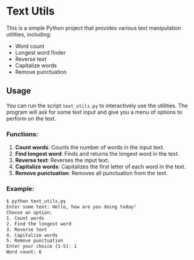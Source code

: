 # Text Utils

This is a simple Python project that provides various text manipulation utilities, including:

- Word count
- Longest word finder
- Reverse text
- Capitalize words
- Remove punctuation

## Usage

You can run the script `text_utils.py` to interactively use the utilities. The program will ask for some text input and give you a menu of options to perform on the text.

### Functions:
1. **Count words**: Counts the number of words in the input text.
2. **Find longest word**: Finds and returns the longest word in the text.
3. **Reverse text**: Reverses the input text.
4. **Capitalize words**: Capitalizes the first letter of each word in the text.
5. **Remove punctuation**: Removes all punctuation from the text.

### Example:
```bash
$ python text_utils.py
Enter some text: Hello, how are you doing today?
Choose an option:
1. Count words
2. Find the longest word
3. Reverse text
4. Capitalize words
5. Remove punctuation
Enter your choice (1-5): 1
Word count: 6
